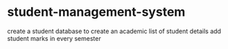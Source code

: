 # student-management-system
create a  student database
to create an academic list of student details
add student marks in every semester
